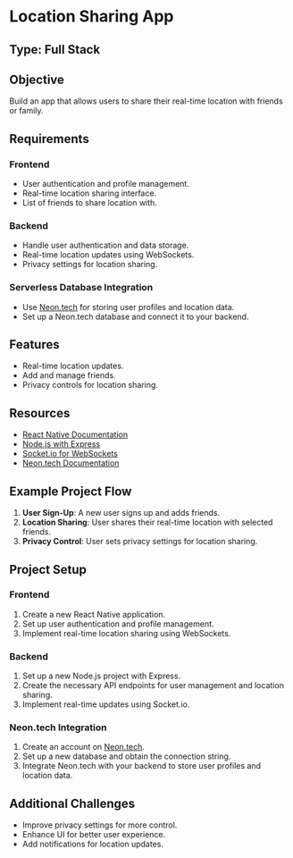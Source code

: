 # Location Sharing App

## Type: Full Stack

## Objective

Build an app that allows users to share their real-time location with friends or family.

## Requirements

### Frontend
- User authentication and profile management.
- Real-time location sharing interface.
- List of friends to share location with.

### Backend
- Handle user authentication and data storage.
- Real-time location updates using WebSockets.
- Privacy settings for location sharing.

### Serverless Database Integration
- Use [Neon.tech](https://neon.tech/) for storing user profiles and location data.
- Set up a Neon.tech database and connect it to your backend.

## Features

- Real-time location updates.
- Add and manage friends.
- Privacy controls for location sharing.

## Resources

- [React Native Documentation](https://reactnative.dev/docs/getting-started)
- [Node.js with Express](https://expressjs.com/)
- [Socket.io for WebSockets](https://socket.io/)
- [Neon.tech Documentation](https://neon.tech/docs/)

## Example Project Flow

1. **User Sign-Up**: A new user signs up and adds friends.
2. **Location Sharing**: User shares their real-time location with selected friends.
3. **Privacy Control**: User sets privacy settings for location sharing.

## Project Setup

### Frontend

1. Create a new React Native application.
2. Set up user authentication and profile management.
3. Implement real-time location sharing using WebSockets.

### Backend

1. Set up a new Node.js project with Express.
2. Create the necessary API endpoints for user management and location sharing.
3. Implement real-time updates using Socket.io.

### Neon.tech Integration

1. Create an account on [Neon.tech](https://neon.tech/).
2. Set up a new database and obtain the connection string.
3. Integrate Neon.tech with your backend to store user profiles and location data.

## Additional Challenges

- Improve privacy settings for more control.
- Enhance UI for better user experience.
- Add notifications for location updates.
